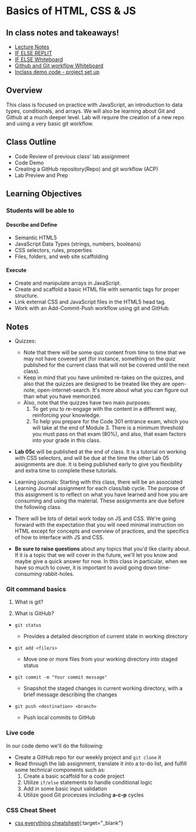 # Basics of HTML, CSS & JS

## In class notes and takeaways!

- [Lecture Notes](lecture-notes.md)
- [IF ELSE REPLIT](https://replit.com/@arpatterson31/Class-201d97-IFELSE#index.js)
- [IF ELSE Whiteboard](inclass-wb/if-else-logic-wb.png)
- [Github and Git workflow Whiteboard](inclass-wb/git-vs-github.png)
- [Inclass demo code - project set up](inclass-demo-project-setup/)

## Overview

This class is focused on practice with JavaScript, an introduction to data types, conditionals, and arrays. We will also be learning about Git and Github at a much deeper level. Lab will require the creation of a new repo and using a very basic git workflow.

## Class Outline

- Code Review of previous class' lab assignment
- Code Demo
- Creating a GitHub repository(Repo) and git workflow (ACP)
- Lab Preview and Prep

## Learning Objectives

### Students will be able to

#### Describe and Define

- Semantic HTML5
- JavaScript Data Types (strings, numbers, booleans)
- CSS selectors, rules, properties
- Files, folders, and web site scaffolding

#### Execute

- Create and manipulate arrays in JavaScript.
- Create and scaffold a basic HTML file with semantic tags for proper structure.
- Link external CSS and JavaScript files in the HTML5 head tag.
- Work with an Add-Commit-Push workflow using git and GitHub.

## Notes

- Quizzes:
  - Note that there will be some quiz content from time to time that we may not have covered yet (for instance, something on the quiz published for the current class that will not be covered until the next class).
  - Keep in mind that you have unlimited re-takes on the quizzes, and also that the quizzes are designed to be treated like they are open-note, open-internet-search. It's more about what you can figure out than what you have memorized.
  - Also, note that the quizzes have two main purposes:
      1. To get you to re-engage with the content in a different way, reinforcing your knowledge.
      1. To help you prepare for the Code 301 entrance exam, which you will take at the end of Module 3. There is a minimum threshold you must pass on that exam (80%), and also, that exam factors into your grade in this class.

- **Lab 05c** will be published at the end of class. It is a tutorial on working with CSS selectors, and will be due at the time the other Lab 05 assignments are due. It is being published early to give you flexibility and extra time to complete these tutorials.

- Learning journals: Starting with this class, there will be an associated Learning Journal assignment for each class/lab cycle. The purpose of this assignment is to reflect on what you have learned and how you are consuming and using the material. These assignments are due before the following class.

- There will be lots of detail work today on JS and CSS. We're going forward with the expectation that you will need minimal instruction on HTML except for concepts and overview of practices, and the specifics of how to interface with JS and CSS.

- **Be sure to raise questions** about any topics that you'd like clarity about. If it is a topic that we will cover in the future, we'll let you know and maybe give a quick answer for now. In this class in particular, when we have so much to cover, it is important to avoid going down time-consuming rabbit-holes.

### Git command basics

1. What is git?

1. What is GitHub?

- `git status`
  - Provides a detailed description of current state in working directory

- `git add <file/s>`
  - Move one or more files from your working directory into staged status

- `git commit -m "Your commit message"`
  - Snapshot the staged changes in current working directory, with a brief message describing the changes

- `git push <destination> <branch>`
  - Push local commits to GitHub

### Live code

In our code demo we'll do the following:

- Create a GitHub repo for our weekly project and `git clone` it
- Read through the lab assignment, translate it into a to-do list, and fulfill some technical components such as:
  1. Create a basic scaffold for a code project
  1. Utilize `if/else` statements to handle conditional logic
  1. Add in some basic input validation
  1. Utilize good Git processes including **a-c-p** cycles

### CSS Cheat Sheet

- [css everything cheatsheet](https://overapi.com/css){:target="_blank"}
